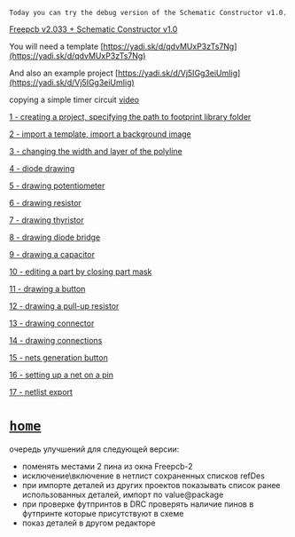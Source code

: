 `Today you can try the debug version of the Schematic Constructor v1.0.`

[Freepcb v2.033 + Schematic Constructor v1.0](https://yadi.sk/d/Nh0Ed17JoSJpxQ)

You will need a template [https://yadi.sk/d/qdvMUxP3zTs7Ng](https://yadi.sk/d/qdvMUxP3zTs7Ng)

And also an example project [https://yadi.sk/d/Vj5IGg3eiUmIig](https://yadi.sk/d/Vj5IGg3eiUmIig)

copying a simple timer circuit [video](https://yadi.sk/d/gpLG3yCwHGxxcw)

[1 - creating a project, specifying the path to footprint library folder]()

[2 - import a template, import a background image]()

[3 - changing the width and layer of the polyline]()

[4 - diode drawing](https://youtu.be/na33cL3IMn0)

[5 - drawing potentiometer]()

[6 - drawing resistor]()

[7 - drawing thyristor]()

[8 - drawing diode bridge]()

[9 - drawing a capacitor]()

[10 - editing a part by closing part mask]()

[11 - drawing a button]()

[12 - drawing a pull-up resistor]()

[13 - drawing connector]()

[14 - drawing connections]()

[15 - nets generation button]()

[16 - setting up a net on a pin]()

[17 - netlist export]()

# [`home`](https://freepcb.dev)

очередь улучшений для следующей версии:

* поменять местами 2 пина из окна Freepcb-2
* исключение\включение в нетлист сохраненных списков refDes
* при импорте деталей из других проектов показывать список ранее использованных деталей, импорт по value@package
* при проверке футпринтов в DRC проверять наличие пинов в футпринте которые присутствуют в схеме
* показ деталей в другом редакторе

